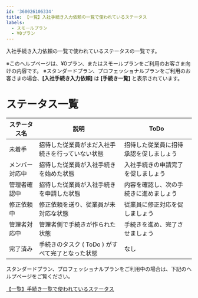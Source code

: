 ```yaml
---
id: '360026106334'
title: 【一覧】入社手続き入力依頼の一覧で使われているステータス
labels:
  - スモールプラン
  - ¥0プラン
---
```

入社手続き入力依頼の一覧で使われているステータスの一覧です。

※このヘルプページは、¥0プラン、またはスモールプランをご利用のお客さま向けの内容です。
※スタンダードプラン、プロフェッショナルプランをご利用のお客さまの場合、**\[入社手続き入力依頼\]** は **\[手続き一覧\]** と表示されています。

# ステータス一覧

| ステータス名 | 説明 | ToDo |
| --- | --- | --- |
| 未着手 | 招待した従業員がまだ入社手続きを行っていない状態 | 招待した従業員に招待承認を促しましょう |
| メンバー対応中 | 招待した従業員が入社手続きを始めた状態 | 入社手続きの申請完了を促しましょう |
| 管理者確認中 | 招待した従業員が入社手続きを申請した状態 | 内容を確認し、次の手続きに進めましょう |
| 修正依頼中 | 修正依頼を送り、従業員が未対応な状態 | 従業員に修正対応を促しましょう |
| 管理者対応中 | 管理者側で手続きが作られた状態 | 手続きを進め、完了させましょう |
| 完了済み | 手続きのタスク ( ToDo ) がすべて完了となった状態 | なし |

スタンダードプラン、プロフェッショナルプランをご利用中の場合は、下記のヘルプページをご覧ください。

[【一覧】手続き一覧で使われているステータス](https://knowledge.smarthr.jp/hc/ja/articles/360026801573)
